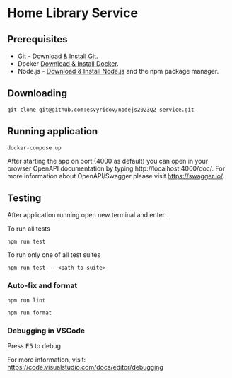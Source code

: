 # Home Library Service

## Prerequisites

- Git - [Download & Install Git](https://git-scm.com/downloads).
- Docker [Download & Install Docker](https://docs.docker.com/engine/install/).
- Node.js - [Download & Install Node.js](https://nodejs.org/en/download/) and the npm package manager.

## Downloading

```
git clone git@github.com:esvyridov/nodejs2023Q2-service.git
```

## Running application

```
docker-compose up
```

After starting the app on port (4000 as default) you can open
in your browser OpenAPI documentation by typing http://localhost:4000/doc/.
For more information about OpenAPI/Swagger please visit https://swagger.io/.

## Testing

After application running open new terminal and enter:

To run all tests

```
npm run test
```

To run only one of all test suites

```
npm run test -- <path to suite>
```

### Auto-fix and format

```
npm run lint
```

```
npm run format
```

### Debugging in VSCode

Press <kbd>F5</kbd> to debug.

For more information, visit: https://code.visualstudio.com/docs/editor/debugging
